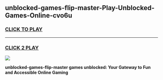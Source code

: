 
## unblocked-games-flip-master-Play-Unblocked-Games-Online-cvo6u
<h3>
<a href="https://premium76.site?title=unblocked-games-flip-master&ref=24A">CLICK TO PLAY</a></h3>
<hr>

<h3>
<a href="https://premium76.site?title=unblocked-games-flip-master&ref=24A">CLICK 2 PLAY</a>
  
</h3>

<a href="https://premium76.site?title=unblocked-games-flip-master&ref=24A"><img src="https://clearcache.store/games.png"></a>


**unblocked-games-flip-master games unblocked: Your Gateway to Fun and Accessible Online Gaming**
